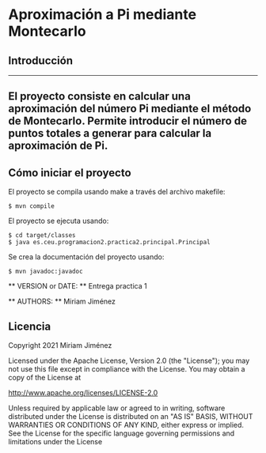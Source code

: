 # Aproximación a Pi mediante Montecarlo
## Introducción

------------------------------------------------------------------------
El proyecto consiste en calcular una aproximación del número Pi mediante el método de Montecarlo. 
Permite introducir el número de puntos totales a generar para calcular la aproximación de Pi.
------------------------------------------------------------------------

## Cómo iniciar el proyecto

El proyecto se compila usando make a través del archivo makefile: 

	$ mvn compile

El proyecto se ejecuta usando:

	$ cd target/classes
	$ java es.ceu.programacion2.practica2.principal.Principal

Se crea la documentación del proyecto usando:

	$ mvn javadoc:javadoc

** VERSION or DATE: ** Entrega practica 1

** AUTHORS: ** Miriam Jiménez

## Licencia

Copyright 2021 Miriam Jiménez

 Licensed under the Apache License, Version 2.0 (the "License");
 you may not use this file except in compliance with the License.
 You may obtain a copy of the License at
	
  http://www.apache.org/licenses/LICENSE-2.0
	
  Unless required by applicable law or agreed to in writing, software
  distributed under the License is distributed on an "AS IS" BASIS,
  WITHOUT WARRANTIES OR CONDITIONS OF ANY KIND, either express or implied.
  See the License for the specific language governing permissions and
  limitations under the License



